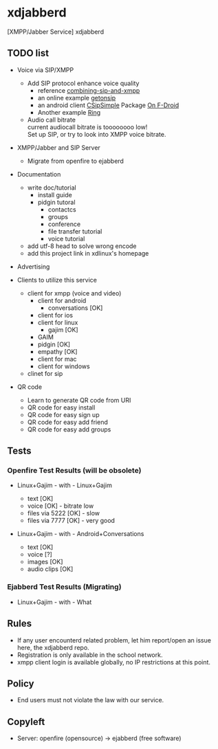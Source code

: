 # xdjabberd
[XMPP/Jabber Service] xdjabberd

## TODO list
* Voice via SIP/XMPP
  * Add SIP protocol enhance voice quality
    - reference [combining-sip-and-xmpp](http://www.onsip.com/about-voip/sip/combining-sip-and-xmpp)
    - an online example [getonsip](https://www.getonsip.com/)
    - an android client [CSipSimple](https://play.google.com/store/apps/details?id=com.csipsimple&hl=en) Package [On F-Droid](https://f-droid.org/repository/browse/?fdid=com.csipsimple)
    - Another example [Ring](http://ring.cx/)
  * Audio call bitrate  
    current audiocall bitrate is toooooooo low!  
    Set up SIP, or try to look into XMPP voice bitrate.  

* XMPP/Jabber and SIP Server
  * Migrate from openfire to ejabberd

* Documentation
  * write doc/tutorial
    - install guide
    - pidgin tutoral
      - contactcs
      - groups
      - conference
      - file transfer tutorial
      - voice tutorial
  * add utf-8 head to solve wrong encode
  * add this project link in xdlinux's homepage

* Advertising

* Clients to utilize this service
  * client for xmpp (voice and video)
    - client for android
      - conversations [OK]
    - client for ios
    - client for linux
      - gajim [OK]
  	- GAIM
  	- pidgin [OK]
  	- empathy [OK]
    - client for mac
    - client for windows
  * clinet for sip

* QR code
  * Learn to generate QR code from URI
  * QR code for easy install
  * QR code for easy sign up
  * QR code for easy add friend
  * QR code for easy add groups

## Tests
### Openfire Test Results (will be obsolete)

* Linux+Gajim - with - Linux+Gajim
  - text [OK]
  - voice [OK] - bitrate low
  - files via 5222 [OK] - slow
  - files via 7777 [OK] - very good
 
* Linux+Gajim - with - Android+Conversations
  - text [OK]
  - voice [?]
  - images [OK]
  - audio clips [OK]

### Ejabberd Test Results (Migrating)

* Linux+Gajim - with - What

## Rules
* If any user encounterd related problem, let him report/open an issue here, the xdjabberd repo.
* Registration is only available in the school network.
* xmpp client login is available globally, no IP restrictions at this point.

## Policy
* End users must not violate the law with our service.

## Copyleft
* Server: openfire (opensource) -> ejabberd (free software)
